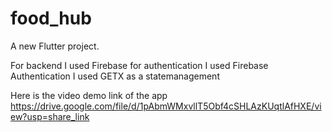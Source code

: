 # food_hub

A new Flutter project.

For backend I used Firebase
for authentication I used Firebase Authentication
I used GETX as a statemanagement

Here is the video demo link of the app
https://drive.google.com/file/d/1pAbmWMxvllT5Obf4cSHLAzKUqtlAfHXE/view?usp=share_link
